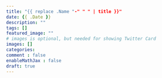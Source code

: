 ```yaml
---
title: "{{ replace .Name "-" " " | title }}"
date: {{ .Date }}
description: ""
tags: []
featured_image: ""
# images is optional, but needed for showing Twitter Card
images: []
categories: 
comment : false
enableMathJax : false
draft: true
---
```



